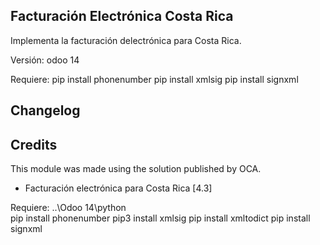 Facturación Electrónica Costa Rica
----------------------------------
Implementa la facturación delectrónica para Costa Rica.

Versión: odoo 14

Requiere: 
  pip install phonenumber
  pip install xmlsig
  pip install signxml


Changelog
---------


Credits
-------
This module was made using the solution published by OCA.

- Facturación electrónica para Costa Rica [4.3]

Requiere: ..\Odoo 14\python\
  pip install phonenumber
  pip3 install xmlsig
  pip install xmltodict
  pip install signxml
  
